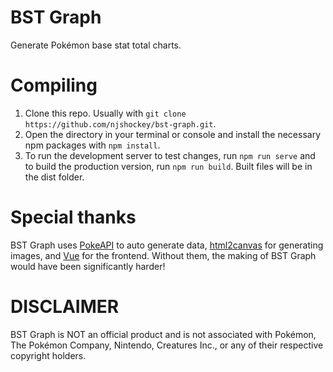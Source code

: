 # BST Graph

Generate Pokémon base stat total charts.

# Compiling

1. Clone this repo. Usually with `git clone https://github.com/njshockey/bst-graph.git`.
2. Open the directory in your terminal or console and install the necessary npm packages with `npm install`.
3. To run the development server to test changes, run `npm run serve` and to build the production version, run `npm run build`. Built files will be in the dist folder.

# Special thanks
BST Graph uses [PokeAPI](https://pokeapi.co/) to auto generate data, [html2canvas](https://html2canvas.hertzen.com/) for generating images, and [Vue](https://vuejs.org/) for the frontend. Without them, the making of BST Graph would have been significantly harder!

# DISCLAIMER
BST Graph is NOT an official product and is not associated with Pokémon, The Pokémon Company, Nintendo, Creatures Inc., or any of their respective copyright holders.